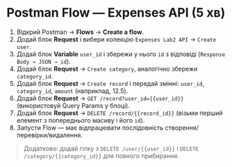 # Postman Flow — Expenses API (5 хв)

1. Відкрий Postman → **Flows** → **Create a flow**.
2. Додай блок **Request** і вибери колекцію `Expenses Lab2 API` → `Create user`.
3. Додай блок **Variable** `user_id` і збережи у нього `id` з відповіді (`Response Body → JSON → id`).
4. Додай блок **Request** → `Create category`, аналогічно збережи `category_id`.
5. Додай блок **Request** → `Create record` і передай змінні: `user_id`, `category_id`, `amount` (наприклад, 12.5).
6. Додай блок **Request** → `GET /record?user_id={{user_id}}` (використовуй Query Params у блоці).
7. Додай блок **Request** → `DELETE /record/{{record_id}}` (візьми перший елемент з попереднього масиву і його `id`).
8. Запусти Flow — має відпрацювати послідовність створення/перевірки/видалення.

> Додатково: додай гілку з `DELETE /user/{{user_id}}` і `DELETE /category/{{category_id}}` для повного прибирання.

